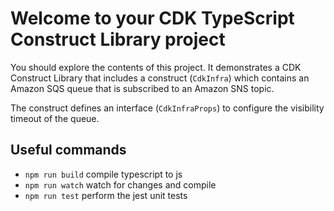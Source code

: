 # Welcome to your CDK TypeScript Construct Library project

You should explore the contents of this project. It demonstrates a CDK Construct Library that includes a construct (`CdkInfra`)
which contains an Amazon SQS queue that is subscribed to an Amazon SNS topic.

The construct defines an interface (`CdkInfraProps`) to configure the visibility timeout of the queue.

## Useful commands

* `npm run build`   compile typescript to js
* `npm run watch`   watch for changes and compile
* `npm run test`    perform the jest unit tests
